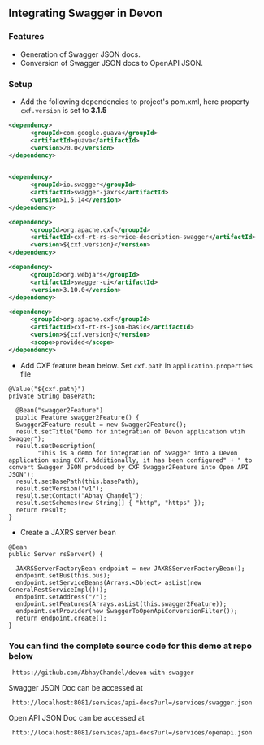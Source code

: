 
## Integrating Swagger in Devon

### Features
* Generation of Swagger JSON docs.
* Conversion of Swagger JSON docs to OpenAPI JSON.

### Setup 
* Add the following dependencies to project's pom.xml, here property `cxf.version` is set to **3.1.5**

```xml
<dependency>
      <groupId>com.google.guava</groupId>
      <artifactId>guava</artifactId>
      <version>20.0</version>
</dependency>


<dependency>
      <groupId>io.swagger</groupId>
      <artifactId>swagger-jaxrs</artifactId>
      <version>1.5.14</version>
</dependency>

<dependency>
      <groupId>org.apache.cxf</groupId>
      <artifactId>cxf-rt-rs-service-description-swagger</artifactId>
      <version>${cxf.version}</version>
</dependency>

<dependency>
      <groupId>org.webjars</groupId>
      <artifactId>swagger-ui</artifactId>
      <version>3.10.0</version>
</dependency>

<dependency>
      <groupId>org.apache.cxf</groupId>
      <artifactId>cxf-rt-rs-json-basic</artifactId>
      <version>${cxf.version}</version>
      <scope>provided</scope>
</dependency>
```
* Add CXF feature bean below. Set `cxf.path` in `application.properties` file
```
@Value("${cxf.path}")
private String basePath;

  @Bean("swagger2Feature")
  public Feature swagger2Feature() {
  Swagger2Feature result = new Swagger2Feature();
  result.setTitle("Demo for integration of Devon application wtih Swagger");
  result.setDescription(
        "This is a demo for integration of Swagger into a Devon application using CXF. Additionally, it has been configured" + " to convert Swagger JSON produced by CXF Swagger2Feature into Open API JSON");
  result.setBasePath(this.basePath);
  result.setVersion("v1");
  result.setContact("Abhay Chandel");
  result.setSchemes(new String[] { "http", "https" });
  return result;
}
```

* Create a JAXRS server bean
```
@Bean
public Server rsServer() {

  JAXRSServerFactoryBean endpoint = new JAXRSServerFactoryBean();
  endpoint.setBus(this.bus);
  endpoint.setServiceBeans(Arrays.<Object> asList(new GeneralRestServiceImpl()));
  endpoint.setAddress("/");
  endpoint.setFeatures(Arrays.asList(this.swagger2Feature));
  endpoint.setProvider(new SwaggerToOpenApiConversionFilter());
  return endpoint.create();
}
```
### You can find the complete source code for this demo at repo below

     https://github.com/AbhayChandel/devon-with-swagger

Swagger JSON Doc can be accessed at

     http://localhost:8081/services/api-docs?url=/services/swagger.json
     
Open API JSON Doc can be accessed at

     http://localhost:8081/services/api-docs?url=/services/openapi.json

